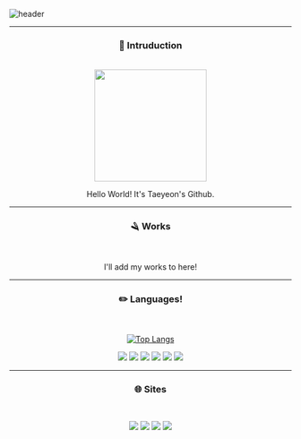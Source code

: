 ![header](https://capsule-render.vercel.app/api?type=soft&color=334499&fontColor=FFFFFF&height=300&section=header&text=📚%20Error0918%20📚&desc=정태연%20(jtaeyeon05)&fontSize=60)

---

<div align=center>

### 👋 Intruduction
<br>

<img src="https://avatars.githubusercontent.com/u/113190558?v=4" width=200 height=200/>

Hello World! It's Taeyeon's Github.

<hr>

### 🪒 Works
<br>

I'll add my works to here!

<hr>

### ✏️ Languages!
<br>
  
[![Top Langs](https://github-readme-stats.vercel.app/api/top-langs/?username=error0918&langs_count=8)](https://github.com/error0918/github-readme-stats)

<img src="https://img.shields.io/badge/Kotlin-7F52FF?style=flat&logo=Kotlin&logoColor=white"/>
<img src="https://img.shields.io/badge/Java-C74634?style=flat&logo=Oracle&logoColor=white"/>
<img src="https://img.shields.io/badge/JavaScript-F7DF1E?style=flat&logo=JavaScript&logoColor=black"/>
<img src="https://img.shields.io/badge/Python-306897?style=flat&logo=Python&logoColor=white"/>
<img src="https://img.shields.io/badge/C%20Sharp-A179DC?style=flat&logo=CSharp&logoColor=white"/>
<img src="https://img.shields.io/badge/HTML-E44D26?style=flat&logo=HTML5&logoColor=white"/>

<hr>

### 🌐 Sites
<br>

<a href="https://error0918.github.io/"><img src="https://img.shields.io/badge/Homepage-334499?style=flat&logo=FirefoxBrowser&logoColor=white"/></a>
<a href="https://open.kakao.com/me/error"><img src="https://img.shields.io/badge/KakaoTalk-FAE100?style=flat&logo=KakaoTalk&logoColor=white"/></a>
<a href="https://instagram.com/jtaeyeon05/"><img src="https://img.shields.io/badge/Instagram-E4405F?style=flat&logo=Instagram&logoColor=white"/></a>
<a href="https://instagram.com/crazy._.taeyeon/"><img src="https://img.shields.io/badge/Instagram%20(sub)-E4405F?style=flat&logo=Instagram&logoColor=white"/></a>

</div>
